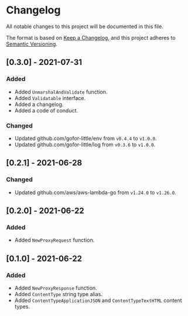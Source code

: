# Changelog

All notable changes to this project will be documented in this file.

The format is based on [Keep a Changelog](https://keepachangelog.com/en/1.0.0/), and this project adheres to [Semantic Versioning](https://semver.org/spec/v2.0.0.html).

## [0.3.0] - 2021-07-31
### Added
* Added ```UnmarshalAndValidate``` function.
* Added ```Validatable``` interface.
* Added a changelog.
* Added a code of conduct.

### Changed
* Updated github.com/gofor-little/env from ```v0.4.4``` to ```v1.0.0```.
* Updated github.com/gofor-little/log from ```v0.3.6``` to ```v1.0.0```.


## [0.2.1] - 2021-06-28
### Changed
* Updated github.com/aws/aws-lambda-go from ```v1.24.0``` to ```v1.26.0```.

## [0.2.0] - 2021-06-22
### Added
* Added ```NewProxyRequest``` function.

## [0.1.0] - 2021-06-22
### Added
* Added ```NewProxyResponse``` function.
* Added ```ContentType``` string type alias.
* Added ```ContentTypeApplicationJSON``` and ```ContentTypeTextHTML``` content types.